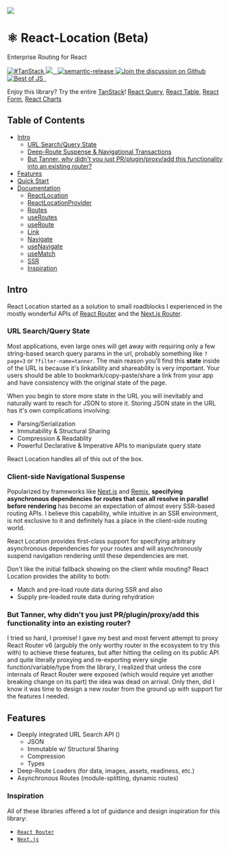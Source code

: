 <img src="https://static.scarf.sh/a.png?x-pxid=d988eb79-b0fc-4a2b-8514-6a1ab932d188" />

# ⚛️ React-Location (Beta)

Enterprise Routing for React

<a href="https://twitter.com/intent/tweet?button_hashtag=TanStack" target="\_parent">
  <img alt="#TanStack" src="https://img.shields.io/twitter/url?color=%2308a0e9&label=%23TanStack&style=social&url=https%3A%2F%2Ftwitter.com%2Fintent%2Ftweet%3Fbutton_hashtag%3DTanStack">
</a><a href="https://github.com/tannerlinsley/react-location/actions?query=workflow%3A%22react-location+tests%22">
<img src="https://github.com/tannerlinsley/react-location/workflows/react-location%20tests/badge.svg" />
</a><a href="https://npmjs.com/package/react-location" target="\_parent">
  <img alt="" src="https://img.shields.io/npm/dm/react-location.svg" />
</a><a href="https://bundlephobia.com/result?p=react-location@next" target="\_parent">
  <img alt="" src="https://badgen.net/bundlephobia/minzip/react-location@next" />
</a><a href="#badge">
    <img alt="semantic-release" src="https://img.shields.io/badge/%20%20%F0%9F%93%A6%F0%9F%9A%80-semantic--release-e10079.svg">
  </a><a href="https://github.com/tannerlinsley/react-location/discussions">
  <img alt="Join the discussion on Github" src="https://img.shields.io/badge/Github%20Discussions%20%26%20Support-Chat%20now!-blue" />
</a><a href="https://bestofjs.org/projects/react-location"><img alt="Best of JS" src="https://img.shields.io/endpoint?url=https://bestofjs-serverless.now.sh/api/project-badge?fullName=tannerlinsley%2Freact-location%26since=daily" /></a><a href="https://github.com/tannerlinsley/react-location" target="\_parent">
  <img alt="" src="https://img.shields.io/github/stars/tannerlinsley/react-location.svg?style=social&label=Star" />
</a><a href="https://twitter.com/tannerlinsley" target="\_parent">
  <img alt="" src="https://img.shields.io/twitter/follow/tannerlinsley.svg?style=social&label=Follow" />
</a>

Enjoy this library? Try the entire [TanStack](https://tanstack.com)! [React Query](https://github.com/tannerlinsley/react-query), [React Table](https://github.com/tannerlinsley/react-table), [React Form](https://github.com/tannerlinsley/react-form), [React Charts](https://github.com/tannerlinsley/react-charts)

## Table of Contents

<!-- START doctoc generated TOC please keep comment here to allow auto update -->
<!-- DON'T EDIT THIS SECTION, INSTEAD RE-RUN doctoc TO UPDATE -->

- [Intro](#intro)
  - [URL Search/Query State](#url-searchquery-state)
  - [Deep-Route Suspense & Navigational Transactions](#deep-route-suspense--navigational-transactions)
  - [But Tanner, why didn't you just PR/plugin/proxy/add this functionality into an existing router?](#but-tanner-why-didnt-you-just-prpluginproxyadd-this-functionality-into-an-existing-router)
- [Features](#features)
- [Quick Start](#quick-start)
- [Documentation](#documentation)
  - [ReactLocation](#reactlocation)
  - [ReactLocationProvider](#reactlocationprovider)
  - [Routes](#routes)
  - [useRoutes](#useroutes)
  - [useRoute](#useroute)
  - [Link](#link)
  - [Navigate](#navigate)
  - [useNavigate](#usenavigate)
  - [useMatch](#usematch)
  - [SSR](#ssr)
  - [Inspiration](#inspiration)

<!-- END doctoc generated TOC please keep comment here to allow auto update -->

## Intro

React Location started as a solution to small roadblocks I experienced in the mostly wonderful APIs of [React Router](https://reactrouter.com/) and the [Next.js Router](https://nextjs.org/docs/api-reference/next/router).

### URL Search/Query State

Most applications, even large ones will get away with requiring only a few string-based search query params in the url, probably something like `?page=3` or `?filter-name=tanner`. The main reason you'll find this **state** inside of the URL is because it's linkability and shareability is very important. Your users should be able to bookmark/copy-paste/share a link from your app and have consistency with the original state of the page.

When you begin to store more state in the URL you will inevitably and naturally want to reach for JSON to store it. Storing JSON state in the URL has it's own complications involving:

- Parsing/Serialization
- Immutability & Structural Sharing
- Compression & Readablity
- Powerful Declarative & Imperative APIs to manipulate query state

React Location handles all of this out of the box.

### Client-side Navigational Suspense

Popularized by frameworks like [Next.js](https://nextjs.org) and [Remix](https://remix.run), **specifying asynchronous dependencies for routes that can all resolve in parallel before rendering** has become an expectation of almost every SSR-based routing APIs. I believe this capability, while intuitive in an SSR environment, is not exclusive to it and definitely has a place in the client-side routing world.

React Location provides first-class support for specifying arbitrary asynchronous dependencies for your routes and will asynchronously suspend navigation rendering until these dependencies are met.

Don't like the initial fallback showing on the client while mouting? React Location provides the ability to both:

- Match and pre-load route data during SSR and also
- Supply pre-loaded route data during rehydration

### But Tanner, why didn't you just PR/plugin/proxy/add this functionality into an existing router?

I tried so hard, I promise! I gave my best and most fervent attempt to proxy React Router v6 (argubly the only worthy router in the ecosystem to try this with) to achieve these features, but after hitting the ceiling on its public API and quite literally proxying and re-exporting every single function/variable/type from the library, I realized that unless the core internals of React Router were exposed (which would require yet another breaking change on its part) the idea was dead on arrival. Only then, did I know it was time to design a new router from the ground up with support for the features I needed.

## Features

- Deeply integrated URL Search API ()
  - JSON
  - Immutable w/ Structural Sharing
  - Compression
  - Types
- Deep-Route Loaders (for data, images, assets, readiness, etc.)
- Asynchronous Routes (module-splitting, dynamic routes)

### Inspiration

All of these libraries offered a lot of guidance and design inspiration for this library:

- [`React Router`](https://reacttraining.com/react-router/)
- [`Next.js`](https://nextjs.org)

<!-- Blah Blah Blah >
